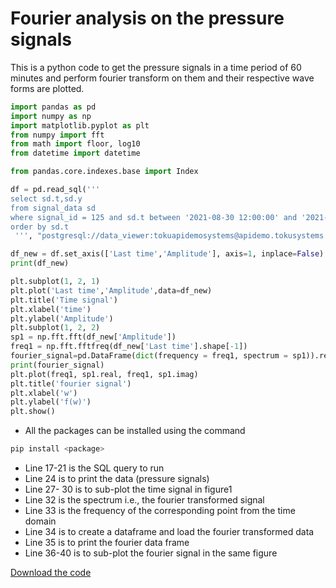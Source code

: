 # Fourier analysis on the pressure signals

This is a python code to get the pressure signals in a time period of 60 minutes
and perform fourier transform on them and their respective wave forms are plotted.

```python
import pandas as pd
import numpy as np
import matplotlib.pyplot as plt
from numpy import fft
from math import floor, log10
from datetime import datetime

from pandas.core.indexes.base import Index 

df = pd.read_sql('''
select sd.t,sd.y
from signal_data sd 
where signal_id = 125 and sd.t between '2021-08-30 12:00:00' and '2021-08-30 13:00:00'
order by sd.t
 ''', "postgresql://data_viewer:tokuapidemosystems@apidemo.tokusystems.com/tsdb")

df_new = df.set_axis(['Last time','Amplitude'], axis=1, inplace=False)
print(df_new)

plt.subplot(1, 2, 1)
plt.plot('Last time','Amplitude',data=df_new)
plt.title('Time signal')
plt.xlabel('time')
plt.ylabel('Amplitude')
plt.subplot(1, 2, 2)
sp1 = np.fft.fft(df_new['Amplitude'])
freq1 = np.fft.fftfreq(df_new['Last time'].shape[-1])
fourier_signal=pd.DataFrame(dict(frequency = freq1, spectrum = sp1)).reset_index()
print(fourier_signal)
plt.plot(freq1, sp1.real, freq1, sp1.imag)
plt.title('fourier signal')
plt.xlabel('w')
plt.ylabel('f(w)')
plt.show()
```

- All the packages can be installed using the command

```python
pip install <package>
```

- Line 17-21 is the SQL query to run
- Line 24 is to print the data (pressure signals)
- Line 27- 30 is to sub-plot the time signal in figure1
- Line 32 is the spectrum i.e., the fourier transformed signal
- Line 33 is the frequency of the corresponding point from the time domain
- Line 34 is to create a dataframe and load the fourier transformed data
- Line 35 is to print the fourier data frame
- Line 36-40 is to sub-plot the fourier signal in the same figure

[Download the code](https://github.com/TOKU-Systems/tutorials/tree/develop/docs/fourier-transform)